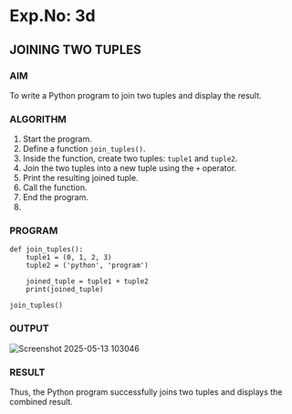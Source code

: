 # Exp.No: 3d 
## JOINING TWO TUPLES

### AIM  
To write a Python program to join two tuples and display the result.

### ALGORITHM

1. Start the program.  
2. Define a function `join_tuples()`.  
3. Inside the function, create two tuples: `tuple1` and `tuple2`.  
4. Join the two tuples into a new tuple using the `+` operator.  
5. Print the resulting joined tuple.  
6. Call the function.  
7. End the program.
8. 
### PROGRAM

```
def join_tuples():
    tuple1 = (0, 1, 2, 3)
    tuple2 = ('python', 'program')
    
    joined_tuple = tuple1 + tuple2
    print(joined_tuple)

join_tuples()
```
### OUTPUT
![Screenshot 2025-05-13 103046](https://github.com/user-attachments/assets/7639ca6a-83de-47a5-83aa-e2207e82c4a8)

### RESULT
Thus, the Python program successfully joins two tuples and displays the combined result.
